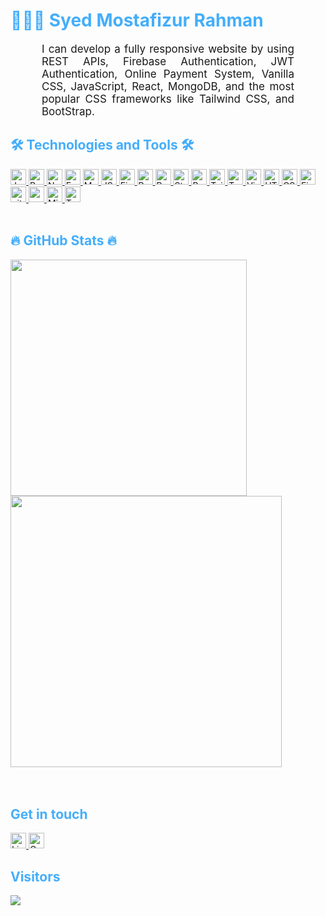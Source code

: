 <h1 style="color: #44AEFB;"> 👨🏻‍💻 Syed Mostafizur Rahman</h1>


<p align:"center" style="text-align: justify; margin: 0 50px; font-size: 17px;" >
I can develop a fully responsive website by using REST APIs, Firebase Authentication, JWT Authentication, Online Payment System, Vanilla CSS, JavaScript, React, MongoDB, and the most popular CSS frameworks like Tailwind CSS, and BootStrap. 
</p>    

<!-- Languages and Tools -->

<h2 style="color: #44AEFB">🛠 Technologies and Tools 🛠</h2>
<!--div align="center" style="display:block;">
    <img width="100px" alt="Programming Languages" src="https://user-images.githubusercontent.com/78341798/194531121-47b0119a-ce00-439d-b586-125f86acb098.png"/> 
</div -->  
<!-- Icons Resources -->
<!-- https://devicon.dev/ -->
<!-- https://cdn.jsdelivr.net/npm/simple-icons@v3/icons/ -->
<div>
  <a href="https://developer.mozilla.org/en-US/docs/Web/JavaScript" target="_blank" rel="noreferrer">
      <img src="https://img.shields.io/badge/JavaScript-282C34?logo=javascript&logoColor=F7DF1E" alt="JavaScript logo" title="JavaScript" height="25" />
  </a>
  </a>
  <a href="https://reactjs.org/" target="_blank" rel="noreferrer">
      <img src="https://img.shields.io/badge/ReactJS-282C34?logo=react&logoColor=61DAFB" alt="ReactJS logo" title="ReactJS" height="25" />
  </a>
  <a href="https://nodejs.org/en/" target="_blank" rel="noreferrer">
      <img src="https://img.shields.io/badge/Node.js-282C34?logo=node.js&logoColor=00F200" alt="Node.js logo" title="Node.js" height="25" />
  </a>
  <a href="https://expressjs.com/" target="_blank" rel="noreferrer">
  <img src="https://img.shields.io/badge/Express-282C34?logo=express&logoColor=FFFFFF" alt="Express.js logo" title="Express.js" height="25" />
  </a>
    <a href="https://www.mongodb.com/" target="_blank" rel="noreferrer">
      <img src="https://img.shields.io/badge/MongoDB-282C34?logo=mongodb&logoColor=47A248" alt="MongoDB logo" title="MongoDB" height="25" />
  </a>
  <a href="https://jwt.io/" target="_blank" rel="noreferrer">
      <img src="https://img.shields.io/badge/JSON Web Tokens-282C34?logo=json-web-tokens&logoColor=FFCA28" alt="JSON Web Tokens logo" title="JSON Web Tokens" height="25" />
  </a>
  <a href="https://firebase.google.com/" target="_blank" rel="noreferrer">
      <img src="https://img.shields.io/badge/Firebase-282C34?logo=firebase&logoColor=FFCA28" alt="Firebase logo" title="Firebase" height="25" />
  </a>
  <a href="https://tanstack.com/query/v4/?from=reactQueryV3&original=https://react-query-v3.tanstack.com/" target="_blank" rel="noreferrer">
   <img src="https://img.shields.io/badge/React Query-282C34?logo=react-query&logoColor=FF4154" alt="React Query logo" title="React Query" height="25" />
  </a>
  <a href="https://reactrouter.com/en/main" target="_blank" rel="noreferrer">
   <img src="https://img.shields.io/badge/React Router-282C34?logo=react-router&logoColor=CA4245" alt="React Router logo" title="React Router" height="25" />
  </a>
  <a href="https://stripe.com/en-pt" target="_blank" rel="noreferrer">
   <img src="https://img.shields.io/badge/Stripe-282C34?logo=Stripe&logoColor=008CDD" alt="Stripe logo" title="Stripe" height="25" />
  </a>
   <a href="https://getbootstrap.com/" target="_blank" rel="noreferrer">
      <img src="https://img.shields.io/badge/Bootstrap-282C34?logo=bootstrap&logoColor=7952B3" alt="Bootstrap logo" title="Bootstrap" height="25" />
  </a>
  <a href="https://tailwindcss.com/" target="_blank" rel="noreferrer">
      <img src="https://img.shields.io/badge/Tailwind%20CSS-282C34?logo=tailwind-css&logoColor=38B2AC" alt="TailwindCSS logo" title="TailwindCSS" height="25" />
  </a>
  <a href="https://www.typescriptlang.org/" target="_blank" rel="noreferrer">
      <img src="https://img.shields.io/badge/TypeScript-282C34?logo=typescript&logoColor=3178C6" alt="TypeScript logo" title="TypeScript" height="25" />
  </a>
   <a href="https://code.visualstudio.com/" target="_blank" rel="noreferrer">
      <img src="https://img.shields.io/badge/VS%20Code-282C34?logo=visual-studio-code&logoColor=007ACC" alt="Visual Studio Code logo" title="Visual Studio Code" height="25" />
  </a>
  <a href="https://developer.mozilla.org/en-US/docs/Web/HTML" target="_blank" rel="noreferrer">
      <img src="https://img.shields.io/badge/HTML5-282C34?logo=html5&logoColor=E34F26" alt="HTML5 logo" title="HTML5" height="25" />
  </a>
  <a href="https://developer.mozilla.org/en-US/docs/Web/CSS" target="_blank" rel="noreferrer">
      <img src="https://img.shields.io/badge/CSS3-282C34?logo=css3&logoColor=1572B6" alt="CSS3 logo" title="CSS3" height="25" />
  </a>
  <a href="https://www.figma.com/" target="_blank" rel="noreferrer">
      <img src="https://img.shields.io/badge/Figma-282C34?logo=figma&logoColor=F24E1E" alt="Figma logo" title="Figma" height="25" />
  </a>
  <a href="https://git-scm.com/" target="_blank" rel="noreferrer">
      <img src="https://img.shields.io/badge/git-282C34?logo=git&logoColor=F05032" alt="git logo" title="git" height="25" />
  </a>
  <a href="https://www.npmjs.com/" target="_blank" rel="noreferrer">
      <img src="https://img.shields.io/badge/npm-282C34?logo=npm&logoColor=CB3837" alt="npm logo" title="npm" height="25" />
  </a>
  <a href="https://www.microsoft.com/en-us/sql-server" target="_blank" rel="noreferrer">
      <img src="https://img.shields.io/badge/Microsoft SQL Server-282C34?logo=microsoft-sql-server&logoColor=CC2927" alt="Microsoft SQL Server logo" title="Microsoft SQL Server" height="25" />
  </a>
  <a href="https://www.tableau.com/" target="_blank" rel="noreferrer">
     <img src="https://img.shields.io/badge/Tableau-282C34?logo=tableau&logoColor=E97627" alt="Tableau" title="Tableau" height="25" />
  </a>
</div>
<br>

<!-- Statistics -->

<h2 style="color: #44AEFB">🔥 GitHub Stats 🔥</h2>

<!--[stats_banner](https://user-images.githubusercontent.com/78341798/194534778-d662496c-ae00-4e8d-ae9b-b90912054e7f.gif)-->

<!-- Begin Stats Cards -->
<!-- Resources:  -->
<!-- Github & Languages Stats: https://github.com/anuraghazra/github-readme-stats --> 
<!-- Streak Stats: https://github.com/denvercoder1/github-readme-streak-stats -->
<!-- Change the value after ?username= to your GitHub username. -->

<div >
  <a href="#" title="mostafizurhh">
    <img width="378" align="center" src="https://github-readme-stats.vercel.app/api/top-langs/?username=mostafizurhh&layout=compact&show_icons=true&theme=algolia&border_radius=20" />
  </a>
  <a href="#" title="mostafizurhh">
    <img align="center" width="434" src="https://github-readme-stats.vercel.app/api?username=mostafizurhh&hide=stars&count_private=true&show_icons=true&theme=algolia&border_radius=20" />
  </a>
</div>
<br>
<!--  End Stats Cards -->

<br>
<h2 style="color: #44AEFB"> Get in touch </h2>
<!-- https://icons8.com -->
<div>
  <a href="https://www.linkedin.com/in/syed-mostafizur-rahman-91990a94/" target="blank">  
    <img src="https://img.shields.io/badge/LinkedIn-282C34?logo=LinkedIn&logoColor=0A66C2" alt="LinkedIn logo" title="LinkedIn" height="25" />
  </a>    
  <a href="mailto:syedmostafizur.rahman88@gmail.com" target="top">
    <img src="https://img.shields.io/badge/Gmail-282C34?logo=Gmail&logoColor=EA4335" alt="Gmail logo" title="Gmail" height="25" />
  </a>
</div>

<h2 style="color: #44AEFB">Visitors </h2>
<img src="https://komarev.com/ghpvc/?username=mostafizurhh&color=blue"/>
